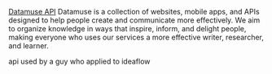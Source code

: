 [Datamuse API](https://www.datamuse.com/api/)
Datamuse is a collection of websites, mobile apps, and APIs designed to help people create and communicate more effectively. We aim to organize knowledge in ways that inspire, inform, and delight people, making everyone who uses our services a more effective writer, researcher, and learner.

api used by a guy who applied to ideaflow
